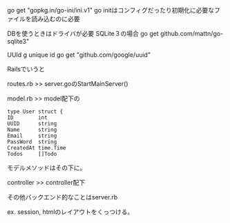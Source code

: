 go get "gopkg.in/go-ini/ini.v1"
go initはコンフィグだったり初期化に必要なファイルを読み込むのに必要

DBを使うときはドライバが必要
SQLite３の場合
go get github.com/mattn/go-sqlite3"

UUId
g unique id
go get "github.com/google/uuid"

Railsでいうと

routes.rb >> server.goのStartMainServer()

model.rb >> model配下の

    type User struct {
    ID        int
    UUID      string
    Name      string
    Email     string
    PassWord  string
    CreatedAt time.Time
    Todos     []Todo

モデルメソッドはその下に。


controller >> controller配下

その他バックエンド的なことはserver.rb

ex. session, htmlのレイアウトをくっつける。

